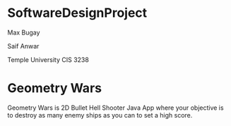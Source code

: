 # SoftwareDesignProject
Max Bugay

Saif Anwar

Temple University CIS 3238
# Geometry Wars
Geometry Wars is 2D Bullet Hell Shooter Java App where your objective is to destroy as many enemy ships as you can to set a high score.
